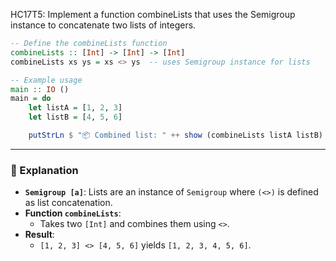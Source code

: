 HC17T5: Implement a function combineLists that uses the Semigroup instance to concatenate two lists of integers.




```haskell
-- Define the combineLists function
combineLists :: [Int] -> [Int] -> [Int]
combineLists xs ys = xs <> ys  -- uses Semigroup instance for lists

-- Example usage
main :: IO ()
main = do
    let listA = [1, 2, 3]
    let listB = [4, 5, 6]

    putStrLn $ "📦 Combined list: " ++ show (combineLists listA listB)
```

---

### 🧠 Explanation

- **`Semigroup [a]`**: Lists are an instance of `Semigroup` where `(<>)` is defined as list concatenation.
- **Function `combineLists`**:
  - Takes two `[Int]` and combines them using `<>`.
- **Result**:
  - `[1, 2, 3] <> [4, 5, 6]` yields `[1, 2, 3, 4, 5, 6]`.

